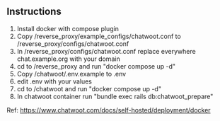 ## Instructions

1. Install docker with compose plugin
2. Copy /reverse_proxy/example_configs/chatwoot.conf to /reverse_proxy/configs/chatwoot.conf
3. In /reverse_proxy/configs/chatwoot.conf replace everywhere chat.example.org with your domain
4. cd to /reverse_proxy and run "docker compose up -d" 
5. Copy /chatwoot/.env.example to .env
6. edit .env with your values
7. cd to /chatwoot and run "docker compose up -d"
8. In chatwoot container run "bundle exec rails db:chatwoot_prepare" 

Ref: https://www.chatwoot.com/docs/self-hosted/deployment/docker

